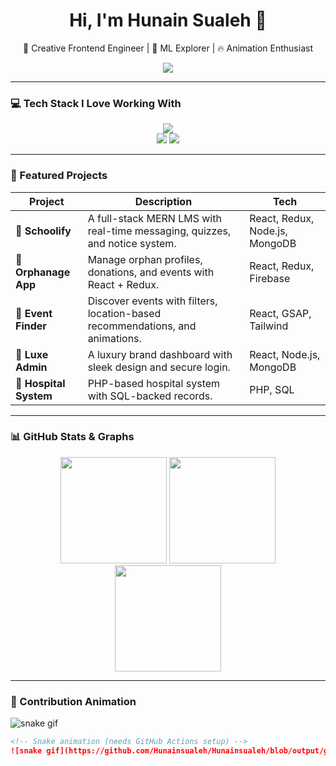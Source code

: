 <h1 align="center">Hi, I'm Hunain Sualeh 🚀</h1>
<p align="center">
  🎨 Creative Frontend Engineer | 🧠 ML Explorer | 🔥 Animation Enthusiast
</p>

<div align="center">
  <img src="https://readme-typing-svg.herokuapp.com?font=Fira+Code&size=24&pause=1000&color=00C2FF&center=true&vCenter=true&width=440&lines=Crafting+Futuristic+UI%2FUX;Building+with+MERN+Stack;Animating+the+Web+with+GSAP+%26+Three.js" />
</div>

---

### 💻 Tech Stack I Love Working With

<p align="center">
  <img src="https://skillicons.dev/icons?i=react,redux,js,ts,nodejs,express,mongodb,python,numpy,tailwind,threejs,firebase,gsap" /><br/>
  <img src="https://img.shields.io/badge/Machine%20Learning-blueviolet?style=for-the-badge&logo=scikit-learn&logoColor=white" />
  <img src="https://img.shields.io/badge/OOP-principles-green?style=for-the-badge" />
</p>

---

### 🚀 Featured Projects

| Project | Description | Tech |
|--------|-------------|------|
| 🏫 **Schoolify** | A full-stack MERN LMS with real-time messaging, quizzes, and notice system. | React, Redux, Node.js, MongoDB |
| 🧒 **Orphanage App** | Manage orphan profiles, donations, and events with React + Redux. | React, Redux, Firebase |
| 🎉 **Event Finder** | Discover events with filters, location-based recommendations, and animations. | React, GSAP, Tailwind |
| 💼 **Luxe Admin** | A luxury brand dashboard with sleek design and secure login. | React, Node.js, MongoDB |
| 🏥 **Hospital System** | PHP-based hospital system with SQL-backed records. | PHP, SQL |

---

### 📊 GitHub Stats & Graphs

<p align="center">
  <img src="https://github-readme-stats.vercel.app/api?username=Hunainsualeh&show_icons=true&theme=radical&border_radius=10" height="170"/>
  <img src="https://github-readme-streak-stats.herokuapp.com/?user=Hunainsualeh&theme=radical" height="170"/>
  <img src="https://github-readme-stats.vercel.app/api/top-langs/?username=Hunainsualeh&layout=compact&theme=radical" height="170"/>
</p>

---

### 🔄 Contribution Animation
![snake gif](https://github.com/Hunainsualeh/Hunainsualeh/blob/output/github-contribution-grid-snake.svg)

```md
<!-- Snake animation (needs GitHub Actions setup) -->
![snake gif](https://github.com/Hunainsualeh/Hunainsualeh/blob/output/github-contribution-grid-snake.svg)
